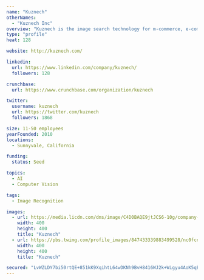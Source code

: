 ```yaml
---
name: "Kuznech"
otherNames:
  - "Kuznech Inc"
overview: "Kuznech is the image search technology for m-commerce, e-commerce, social media and advertising industries."
type: "profile"
heat: 128

website: http://kuznech.com/

linkedin:
  url: https://www.linkedin.com/company/kuznech/
  followers: 128

crunchbase:
  url: https://www.crunchbase.com/organization/kuznech

twitter:
  username: kuznech
  url: https://twitter.com/kuznech
  followers: 1868

size: 11-50 employees
yearFounded: 2010
locations:
  - Sunnyvale, California

funding:
  status: Seed

topics:
  - AI
  - Computer Vision

tags:
  - Image Recognition

images:
  - url: https://media.licdn.com/dms/image/C4D0BAQE9jtJCS6-10g/company-logo_400_400/0?e=1582156800&v=beta&t=K4QbocXVrR0OW_GZrh5hFwa6LV2t-IE5PEFNV97D3tI
    width: 400
    height: 400
    title: "Kuznech"
  - url: https://pbs.twimg.com/profile_images/847433339883499528/nc0fcnVR_400x400.jpg
    width: 400
    height: 400
    title: "Kuznech"

secured: "LvWZLDY7bi50rtQE+851kK9XqihtL64wDKNh9BvH8416WJ2k+Wigyu4AoK5qEHrV4PuDAr79ZitZ1LM3GkS1xEEyC13t3SUlhV/uA9juh55lq7AQLGh1b4WdX9M9RJtS+ToammWw2ybfSWxo+Z4AVuBrXuu7Zw1nS7hDKKLFeQ3Hr2x5mqYQIRUWUqR0ftB/hXZzBDoyiB4jAGU7B+Ih4ZY2XFT5ymDkdipyEpTQU91QF+QzBYQrQGRyKOYUr1mGFGoLCH1c8pVRULYFGG2H2w==;VYWSsSKxOAtzGSSXFYgUoQ=="
---
```


